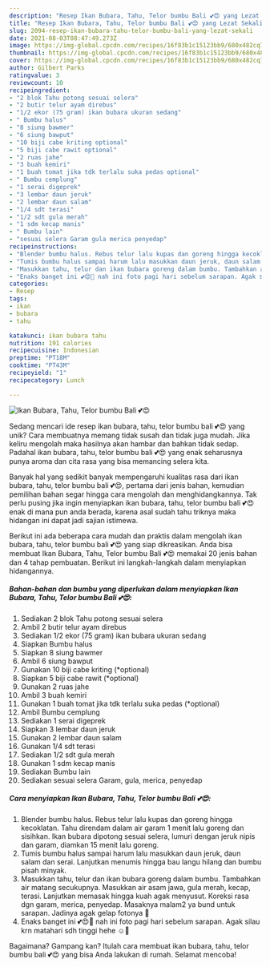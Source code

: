 ```yaml
---
description: "Resep Ikan Bubara, Tahu, Telor bumbu Bali 💕😍 yang Lezat Sekali"
title: "Resep Ikan Bubara, Tahu, Telor bumbu Bali 💕😍 yang Lezat Sekali"
slug: 2094-resep-ikan-bubara-tahu-telor-bumbu-bali-yang-lezat-sekali
date: 2021-08-03T08:47:49.273Z
image: https://img-global.cpcdn.com/recipes/16f83b1c15123bb9/680x482cq70/ikan-bubara-tahu-telor-bumbu-bali-foto-resep-utama.jpg
thumbnail: https://img-global.cpcdn.com/recipes/16f83b1c15123bb9/680x482cq70/ikan-bubara-tahu-telor-bumbu-bali-foto-resep-utama.jpg
cover: https://img-global.cpcdn.com/recipes/16f83b1c15123bb9/680x482cq70/ikan-bubara-tahu-telor-bumbu-bali-foto-resep-utama.jpg
author: Gilbert Parks
ratingvalue: 3
reviewcount: 10
recipeingredient:
- "2 blok Tahu potong sesuai selera"
- "2 butir telur ayam direbus"
- "1/2 ekor (75 gram) ikan bubara ukuran sedang"
- " Bumbu halus"
- "8 siung bawmer"
- "6 siung bawput"
- "10 biji cabe kriting optional"
- "5 biji cabe rawit optional"
- "2 ruas jahe"
- "3 buah kemiri"
- "1 buah tomat jika tdk terlalu suka pedas optional"
- " Bumbu cemplung"
- "1 serai digeprek"
- "3 lembar daun jeruk"
- "2 lembar daun salam"
- "1/4 sdt terasi"
- "1/2 sdt gula merah"
- "1 sdm kecap manis"
- " Bumbu lain"
- "sesuai selera Garam gula merica penyedap"
recipeinstructions:
- "Blender bumbu halus. Rebus telur lalu kupas dan goreng hingga kecoklatan. Tahu direndam dalam air garam 1 menit lalu goreng dan sisihkan. Ikan bubara dipotong sesuai selera, lumuri dengan jeruk nipis dan garam, diamkan 15 menit lalu goreng."
- "Tumis bumbu halus sampai harum lalu masukkan daun jeruk, daun salam dan serai. Lanjutkan menumis hingga bau langu hilang dan bumbu pisah minyak."
- "Masukkan tahu, telur dan ikan bubara goreng dalam bumbu. Tambahkan air matang secukupnya. Masukkan air asam jawa, gula merah, kecap, terasi. Lanjutkan memasak hingga kuah agak menyusut. Koreksi rasa dgn garam, merica, penyedap. Masaknya malam2 ya bund untuk sarapan. Jadinya agak gelap fotonya 🤭"
- "Enaks banget ini 💕😍🥰 nah ini foto pagi hari sebelum sarapan. Agak silau krn matahari sdh tinggi hehe ☺️🤭"
categories:
- Resep
tags:
- ikan
- bubara
- tahu

katakunci: ikan bubara tahu 
nutrition: 191 calories
recipecuisine: Indonesian
preptime: "PT18M"
cooktime: "PT43M"
recipeyield: "1"
recipecategory: Lunch

---
```



![Ikan Bubara, Tahu, Telor bumbu Bali 💕😍](https://img-global.cpcdn.com/recipes/16f83b1c15123bb9/680x482cq70/ikan-bubara-tahu-telor-bumbu-bali-foto-resep-utama.jpg)

Sedang mencari ide resep ikan bubara, tahu, telor bumbu bali 💕😍 yang unik? Cara membuatnya memang tidak susah dan tidak juga mudah. Jika keliru mengolah maka hasilnya akan hambar dan bahkan tidak sedap. Padahal ikan bubara, tahu, telor bumbu bali 💕😍 yang enak seharusnya punya aroma dan cita rasa yang bisa memancing selera kita.



Banyak hal yang sedikit banyak mempengaruhi kualitas rasa dari ikan bubara, tahu, telor bumbu bali 💕😍, pertama dari jenis bahan, kemudian pemilihan bahan segar hingga cara mengolah dan menghidangkannya. Tak perlu pusing jika ingin menyiapkan ikan bubara, tahu, telor bumbu bali 💕😍 enak di mana pun anda berada, karena asal sudah tahu triknya maka hidangan ini dapat jadi sajian istimewa.


Berikut ini ada beberapa cara mudah dan praktis dalam mengolah ikan bubara, tahu, telor bumbu bali 💕😍 yang siap dikreasikan. Anda bisa membuat Ikan Bubara, Tahu, Telor bumbu Bali 💕😍 memakai 20 jenis bahan dan 4 tahap pembuatan. Berikut ini langkah-langkah dalam menyiapkan hidangannya.

<!--inarticleads1-->

##### Bahan-bahan dan bumbu yang diperlukan dalam menyiapkan Ikan Bubara, Tahu, Telor bumbu Bali 💕😍:

1. Sediakan 2 blok Tahu potong sesuai selera
1. Ambil 2 butir telur ayam direbus
1. Sediakan 1/2 ekor (75 gram) ikan bubara ukuran sedang
1. Siapkan  Bumbu halus
1. Siapkan 8 siung bawmer
1. Ambil 6 siung bawput
1. Gunakan 10 biji cabe kriting (*optional)
1. Siapkan 5 biji cabe rawit (*optional)
1. Gunakan 2 ruas jahe
1. Ambil 3 buah kemiri
1. Gunakan 1 buah tomat jika tdk terlalu suka pedas (*optional)
1. Ambil  Bumbu cemplung
1. Sediakan 1 serai digeprek
1. Siapkan 3 lembar daun jeruk
1. Gunakan 2 lembar daun salam
1. Gunakan 1/4 sdt terasi
1. Sediakan 1/2 sdt gula merah
1. Gunakan 1 sdm kecap manis
1. Sediakan  Bumbu lain
1. Sediakan sesuai selera Garam, gula, merica, penyedap




<!--inarticleads2-->

##### Cara menyiapkan Ikan Bubara, Tahu, Telor bumbu Bali 💕😍:

1. Blender bumbu halus. Rebus telur lalu kupas dan goreng hingga kecoklatan. Tahu direndam dalam air garam 1 menit lalu goreng dan sisihkan. Ikan bubara dipotong sesuai selera, lumuri dengan jeruk nipis dan garam, diamkan 15 menit lalu goreng.
1. Tumis bumbu halus sampai harum lalu masukkan daun jeruk, daun salam dan serai. Lanjutkan menumis hingga bau langu hilang dan bumbu pisah minyak.
1. Masukkan tahu, telur dan ikan bubara goreng dalam bumbu. Tambahkan air matang secukupnya. Masukkan air asam jawa, gula merah, kecap, terasi. Lanjutkan memasak hingga kuah agak menyusut. Koreksi rasa dgn garam, merica, penyedap. Masaknya malam2 ya bund untuk sarapan. Jadinya agak gelap fotonya 🤭
1. Enaks banget ini 💕😍🥰 nah ini foto pagi hari sebelum sarapan. Agak silau krn matahari sdh tinggi hehe ☺️🤭




Bagaimana? Gampang kan? Itulah cara membuat ikan bubara, tahu, telor bumbu bali 💕😍 yang bisa Anda lakukan di rumah. Selamat mencoba!

